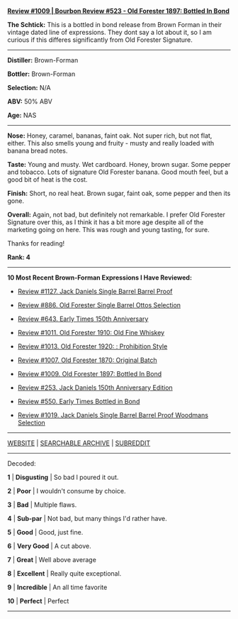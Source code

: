 
[**Review #1009 | Bourbon Review #523 - Old Forester 1897: Bottled In Bond**]( https://t8ke.review/review-1009-old-forester-1897-bottled-in-bond/)

**The Schtick:** This is a bottled in bond release from Brown Forman in their vintage dated line of expressions. They dont say a lot about it, so I am curious if this differes significantly from Old Forester Signature. 

-----

**Distiller:** Brown-Forman

**Bottler:** Brown-Forman

**Selection:** N/A

**ABV:**  50% ABV

**Age:** NAS 

-----

**Nose:**  Honey, caramel, bananas, faint oak. Not super rich, but not flat, either. This also smells young and fruity - musty and really loaded with banana bread notes. 

**Taste:** Young and musty. Wet cardboard. Honey, brown sugar. Some pepper and tobacco. Lots of signature Old Forester banana. Good mouth feel, but a good bit of heat is the cost. 

**Finish:** Short, no real heat. Brown sugar, faint oak, some pepper and then its gone. 

**Overall:** Again, not bad, but definitely not remarkable. I prefer Old Forester Signature over this, as I think it has a bit more age despite all of the marketing going on here. This was rough and young tasting, for sure. 

Thanks for reading!

**Rank: 4**

----- 

**10 Most Recent Brown-Forman Expressions I Have Reviewed:** 

- [Review #1127. Jack Daniels Single Barrel Barrel Proof]( https://t8ke.review/review-1127-jack-daniels-single-barrel-barrel-proof/) 

- [Review #886. Old Forester Single Barrel Ottos Selection]( https://t8ke.review/review-886-old-forester-single-barrel-ottos-selection/) 

- [Review #643. Early Times 150th Anniversary]( https://t8ke.review/review-643-early-times-150th-anniversary/) 

- [Review #1011. Old Forester 1910: Old Fine Whiskey]( https://t8ke.review/review-1011-old-forester-1910-old-fine-whiskey/) 

- [Review #1013. Old Forester 1920: : Prohibition Style]( https://t8ke.review/review-1013-old-forester-1920-prohibition-style/) 

- [Review #1007. Old Forester 1870: Original Batch]( https://t8ke.review/review-1007-old-forester-1870-original-batch/) 

- [Review #1009. Old Forester 1897: Bottled In Bond]( https://t8ke.review/review-1009-old-forester-1897-bottled-in-bond/) 

- [Review #253. Jack Daniels 150th Anniversary Edition]( https://t8ke.review/review-253-jack-daniels-150th-anniversary-release/) 

- [Review #550. Early Times Bottled in Bond]( https://t8ke.review/review-550-early-times-bib/) 

- [Review #1019. Jack Daniels Single Barrel Barrel Proof Woodmans Selection]( https://t8ke.review/review-1019-jack-daniels-single-barrel-barrel-proof-bourbon-woodmans-selection/) 

-----

[WEBSITE](https://t8ke.review) | [SEARCHABLE ARCHIVE](https://t8ke.review/review-archive/) | [SUBREDDIT](https://reddit.com/r/t8kereviews)

-----

Decoded:

**1** | **Disgusting** | So bad I poured it out.

**2** | **Poor** | I wouldn't consume by choice.

**3** | **Bad** | Multiple flaws.

**4** | **Sub-par** | Not bad, but many things I'd rather have.

**5** | **Good** | Good, just fine.

**6** | **Very Good** | A cut above.

**7** | **Great** | Well above average

**8** | **Excellent** | Really quite exceptional.

**9** | **Incredible** | An all time favorite

**10** | **Perfect** | Perfect

----

